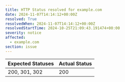 ```yaml
---
title: HTTP Status resolved for example.com
date: 2024-11-07T14:14:12+00:00Z
resolved: True
resolvedWhen: 2024-11-07T14:14:12+00:00Z
resolvedStartTime: 2024-10-25T21:09:43.191474+00:00
severity: notice
affected:
  - example.com
section: issue
---
```


| Expected Statuses | Actual Status  |
|-------------------|----------------|
| 200, 301, 302 | 200 |
